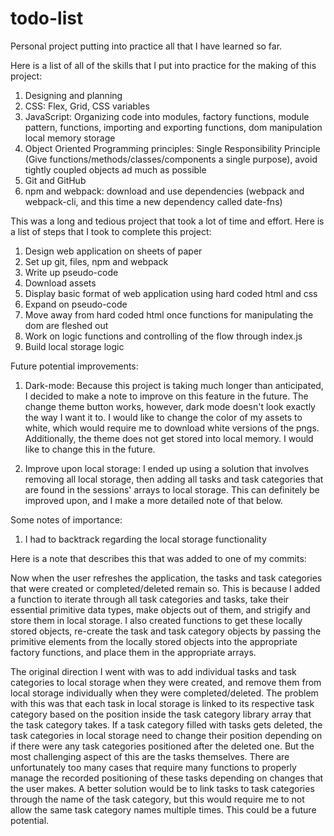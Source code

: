 # todo-list

Personal project putting into practice all that I have learned so far.

Here is a list of all of the skills that I put into practice for the making of this project:

1.  Designing and planning
2.  CSS: Flex, Grid, CSS variables
3.  JavaScript: Organizing code into modules, factory functions, module pattern, functions, importing and exporting functions, dom manipulation local memory storage
4.  Object Oriented Programming principles: Single Responsibility Principle (Give functions/methods/classes/components a single purpose), avoid tightly coupled objects ad much as possible
5.  Git and GitHub
6.  npm and webpack: download and use dependencies (webpack and webpack-cli, and this time a new dependency called date-fns)

This was a long and tedious project that took a lot of time and effort. Here is a list of steps that I took to complete this project:

1. Design web application on sheets of paper
2. Set up git, files, npm and webpack
3. Write up pseudo-code
4. Download assets
5. Display basic format of web application using hard coded html and css
6. Expand on pseudo-code
7. Move away from hard coded html once functions for manipulating the dom are fleshed out
8. Work on logic functions and controlling of the flow through index.js
9. Build local storage logic

Future potential improvements:

1. Dark-mode: Because this project is taking much longer than anticipated, I decided to make a note to improve on this feature in the future. The change theme button works, however, dark mode doesn't look exactly the way I want it to. I would like to change the color of my assets to white, which would require me to download white versions of the pngs. Additionally, the theme does not get stored into local memory. I would like to change this in the future.

2. Improve upon local storage: I ended up using a solution that involves removing all local storage, then adding all tasks and task categories that are found in the sessions' arrays to local storage. This can definitely be improved upon, and I make a more detailed note of that below.

Some notes of importance:

1. I had to backtrack regarding the local storage functionality

Here is a note that describes this that was added to one of my commits:

Now when the user refreshes the application, the tasks and task
categories that were created or completed/deleted remain so. This is
because I added a function to iterate through all task categories and
tasks, take their essential primitive data types, make objects out of
them, and strigify and store them in local storage. I also created
functions to get these locally stored objects, re-create the task and
task category objects by passing the primitive elements from the locally
stored objects into the appropriate factory functions, and place them in
the appropriate arrays.

The original direction I went with was to add individual tasks and task
categories to local storage when they were created, and remove them from
local storage individually when they were completed/deleted. The problem
with this was that each task in local storage is linked to its
respective task category based on the position inside the task category
library array that the task category takes. If a task category filled
with tasks gets deleted, the task categories in local storage need to
change their position depending on if there were any task categories
positioned after the deleted one. But the most challenging aspect of
this are the tasks themselves. There are unfortunately too many cases
that require many functions to properly manage the recorded positioning
of these tasks depending on changes that the user makes. A better
solution would be to link tasks to task categories through the name of
the task category, but this would require me to not allow the same task
category names multiple times. This could be a future potential.
